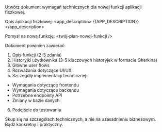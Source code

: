 Utwórz dokument wymagań technicznych dla nowej funkcji aplikacji fiszkowej.

Opis aplikacji fiszkowej:
<app_description>
{{APP_DESCRIPTION}}
</app_description>

Pomysł na nową funkcję:
<twój-plan-nowej-funkcji />

Dokument powinien zawierać:

1. Opis funkcji (2-3 zdania)
2. Historyjki użytkownika (3-5 kluczowych historyjek w formacie Gherkina)
3. Główne user flows
4. Rozważania dotyczące UI/UX
5. Szczegóły implementacji technicznej:

- Wymagania dotyczące frontendu
- Wymagania dotyczące backendu
- Potrzebne endpointy API
- Zmiany w bazie danych

6. Podejście do testowania

Skup się na szczegółach technicznych, a nie na uzasadnieniu biznesowym. Bądź konkretny i praktyczny.
